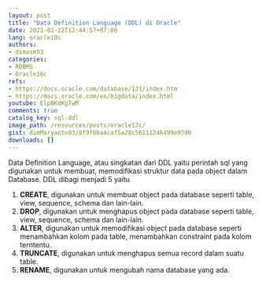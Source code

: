 ```yaml
---
layout: post
title: "Data Definition Language (DDL) di Oracle"
date: 2021-02-22T12:44:57+07:00
lang: oracle18c
authors:
- dimasm93
categories:
- RDBMS
- Oracle18c
refs: 
- https://docs.oracle.com/database/121/index.htm
- https://docs.oracle.com/en/bigdata/index.html
youtube: ElpBKdKgTwM
comments: true
catalog_key: sql-ddl
image_path: /resources/posts/oracle12c/
gist: dimMaryanto93/8f9f0ba4caf5a28c56111246499e97d0
downloads: []
---
```


Data Definition Language, atau singkatan dari DDL yaitu perintah sql yang digunakan untuk membuat, memodifikasi struktur data pada object dalam Database. DDL dibagi menjadi 5 yaitu

<!--more-->

1. **CREATE**, digunakan untuk membuat object pada database seperti table, view, sequence, schema dan lain-lain.
2. **DROP**, digunakan untuk menghapus object pada database seperti table, view, sequence, schema dan lain-lain.
3. **ALTER**, digunakan untuk memodifikasi object pada database seperti menambahkan kolom pada table, menambahkan constraint pada kolom terntentu.
4. **TRUNCATE**, digunakan untuk menghapus semua record dalam suatu table.
5. **RENAME**, digunakan untuk mengubah nama database yang ada.
